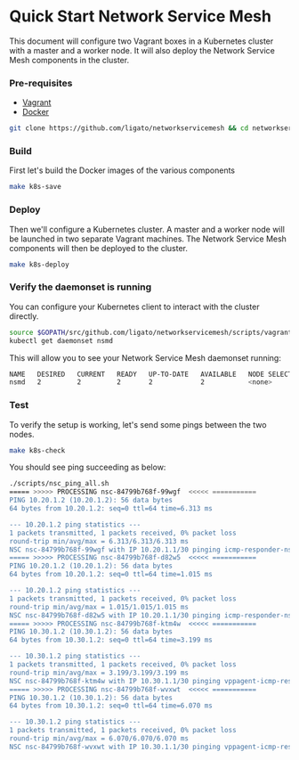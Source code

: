# Quick Start Network Service Mesh

This document will configure two Vagrant boxes in a Kubernetes cluster with a master and a worker node. It will also deploy the Network Service Mesh components in the cluster.

### Pre-requisites

* [Vagrant](https://www.vagrantup.com/docs/installation/)
* [Docker](https://docs.docker.com/install/)

```bash
git clone https://github.com/ligato/networkservicemesh && cd networkservicemesh
```

### Build

First let's build the Docker images of the various components

```bash
make k8s-save
```

### Deploy

Then we'll configure a Kubernetes cluster. A master and a worker node will be launched in two separate Vagrant machines. The Network Service Mesh components will then be deployed to the cluster.

```bash
make k8s-deploy
```

### Verify the daemonset is running

You can configure your Kubernetes client to interact with the cluster directly.

```bash
source $GOPATH/src/github.com/ligato/networkservicemesh/scripts/vagrant/env.sh
kubectl get daemonset nsmd
```

 This will allow you to see your Network Service Mesh daemonset running:

```bash
NAME   DESIRED   CURRENT   READY   UP-TO-DATE   AVAILABLE   NODE SELECTOR   AGE
nsmd   2         2         2       2            2           <none>          19m
```

### Test

To verify the setup is working, let's send some pings between the two nodes.

```bash
make k8s-check
```

You should see ping succeeding as below:

```bash
./scripts/nsc_ping_all.sh
===== >>>>> PROCESSING nsc-84799b768f-99wgf  <<<<< ===========
PING 10.20.1.2 (10.20.1.2): 56 data bytes
64 bytes from 10.20.1.2: seq=0 ttl=64 time=6.313 ms

--- 10.20.1.2 ping statistics ---
1 packets transmitted, 1 packets received, 0% packet loss
round-trip min/avg/max = 6.313/6.313/6.313 ms
NSC nsc-84799b768f-99wgf with IP 10.20.1.1/30 pinging icmp-responder-nse TargetIP: 10.20.1.2 successful
===== >>>>> PROCESSING nsc-84799b768f-d82w5  <<<<< ===========
PING 10.20.1.2 (10.20.1.2): 56 data bytes
64 bytes from 10.20.1.2: seq=0 ttl=64 time=1.015 ms

--- 10.20.1.2 ping statistics ---
1 packets transmitted, 1 packets received, 0% packet loss
round-trip min/avg/max = 1.015/1.015/1.015 ms
NSC nsc-84799b768f-d82w5 with IP 10.20.1.1/30 pinging icmp-responder-nse TargetIP: 10.20.1.2 successful
===== >>>>> PROCESSING nsc-84799b768f-ktm4w  <<<<< ===========
PING 10.30.1.2 (10.30.1.2): 56 data bytes
64 bytes from 10.30.1.2: seq=0 ttl=64 time=3.199 ms

--- 10.30.1.2 ping statistics ---
1 packets transmitted, 1 packets received, 0% packet loss
round-trip min/avg/max = 3.199/3.199/3.199 ms
NSC nsc-84799b768f-ktm4w with IP 10.30.1.1/30 pinging vppagent-icmp-responder-nse TargetIP: 10.30.1.2 successful
===== >>>>> PROCESSING nsc-84799b768f-wvxwt  <<<<< ===========
PING 10.30.1.2 (10.30.1.2): 56 data bytes
64 bytes from 10.30.1.2: seq=0 ttl=64 time=6.070 ms

--- 10.30.1.2 ping statistics ---
1 packets transmitted, 1 packets received, 0% packet loss
round-trip min/avg/max = 6.070/6.070/6.070 ms
NSC nsc-84799b768f-wvxwt with IP 10.30.1.1/30 pinging vppagent-icmp-responder-nse TargetIP: 10.30.1.2 successful
```